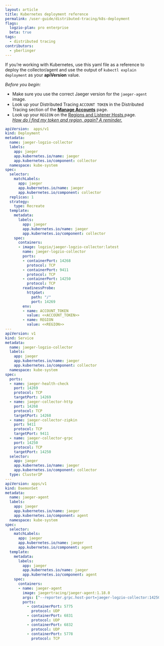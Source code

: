 ```yaml
---
layout: article
title: Kubernetes deployment reference
permalink: /user-guide/distributed-tracing/k8s-deployment
flags:
  logzio-plan: pro enterprise
  beta: true
tags:
  - distributed tracing
contributors:
  - yberlinger   
---
```

If you’re working with Kubernetes, use this yaml file as a reference to deploy the collector/agent and use the output of `kubectl explain deployment` as your **apiVersion** value.


_Before you begin:_

+ Make sure you use the correct Jaeger version for the `jaeger-agent` image.
+ Look up your Distributed Tracing `ACCOUNT TOKEN` in the Distributed Tracing section of the <a href="https://app.logz.io/#/dashboard/settings/manage-accounts" target ="_blank"> **Manage Accounts**</a> page.
+ Look up your `REGION` on the <a href="/user-guide/accounts/account-region.html" target ="_blank"> Regions and Listener Hosts </a>page. <br>
    _<a href="/user-guide/distributed-tracing/getting-started-tracing/#look-up-your-distributed-tracing-token-and-region-information-in-logzio"  target ="_blank">How do I find my token and region, again?    A reminder. </a>_


```yaml
apiVersion:  apps/v1
kind: Deployment
metadata:
  name: jaeger-logzio-collector
  labels:
    app: jaeger
    app.kubernetes.io/name: jaeger
    app.kubernetes.io/component: collector
  namespace: kube-system
spec:
  selector:
    matchLabels:
      app: jaeger
      app.kubernetes.io/name: jaeger
      app.kubernetes.io/component: collector
  replicas: 1
  strategy:
    type: Recreate
  template:
    metadata:
      labels:
        app: jaeger
        app.kubernetes.io/name: jaeger
        app.kubernetes.io/component: collector
    spec:
      containers:
      - image: logzio/jaeger-logzio-collector:latest
        name: jaeger-logzio-collector
        ports:
        - containerPort: 14268
          protocol: TCP
        - containerPort: 9411
          protocol: TCP
        - containerPort: 14250
          protocol: TCP
        readinessProbe:
          httpGet:
            path: "/"
            port: 14269
        env:
        - name: ACCOUNT_TOKEN
          value: <<ACCOUNT_TOKEN>>
        - name: REGION
          value: <<REGION>>
---
apiVersion: v1
kind: Service
metadata:
  name: jaeger-logzio-collector
  labels:
    app: jaeger
    app.kubernetes.io/name: jaeger
    app.kubernetes.io/component: collector
  namespace: kube-system
spec:
  ports:
  - name: jaeger-health-check
    port: 14269
    protocol: TCP
    targetPort: 14269
  - name: jaeger-collector-http
    port: 14268
    protocol: TCP
    targetPort: 14268
  - name: jaeger-collector-zipkin
    port: 9411
    protocol: TCP
    targetPort: 9411
  - name: jaeger-collector-grpc
    port: 14250
    protocol: TCP
    targetPort: 14250
  selector:
    app: jaeger
    app.kubernetes.io/name: jaeger
    app.kubernetes.io/component: collector
  type: ClusterIP
---
apiVersion: apps/v1
kind: DaemonSet
metadata:
  name: jaeger-agent
  labels:
    app: jaeger
    app.kubernetes.io/name: jaeger
    app.kubernetes.io/component: agent
  namespace: kube-system
spec:
  selector:
    matchLabels:
      app: jaeger
      app.kubernetes.io/name: jaeger
      app.kubernetes.io/component: agent
  template:
    metadata:
      labels:
        app: jaeger
        app.kubernetes.io/name: jaeger
        app.kubernetes.io/component: agent
    spec:
      containers:
      - name: jaeger-agent
        image: jaegertracing/jaeger-agent:1.18.0
        args: ["--reporter.grpc.host-port=jaeger-logzio-collector:14250"]
        ports:
          - containerPort: 5775
            protocol: UDP
          - containerPort: 6831
            protocol: UDP
          - containerPort: 6832
            protocol: UDP
          - containerPort: 5778
            protocol: TCP

```
